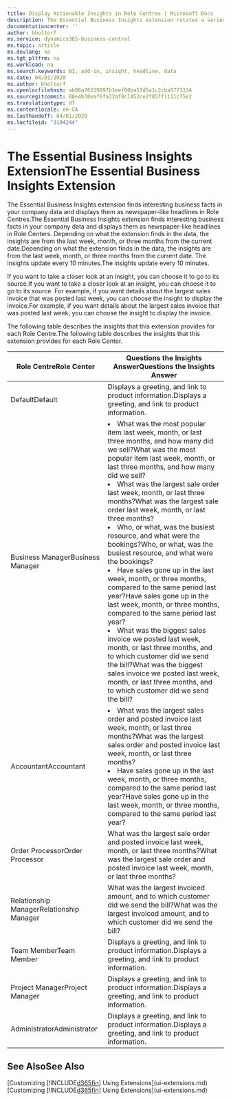 ```yaml
---
title: Display Actionable Insights in Role Centres | Microsoft Docs
description: The Essential Business Insights extension rotates a series of business insights on Role Centres.
documentationcenter: ''
author: bholtorf
ms.service: dynamics365-business-central
ms.topic: article
ms.devlang: na
ms.tgt_pltfrm: na
ms.workload: na
ms.search.keywords: BI, add-in, insight, headline, data
ms.date: 04/01/2020
ms.author: bholtorf
ms.openlocfilehash: ab06a76319897b1eef00ba57d5a1c2cba5773334
ms.sourcegitcommit: 88e4b30eaf6fa32af0c1452ce2f85ff1111c75e2
ms.translationtype: HT
ms.contentlocale: en-CA
ms.lasthandoff: 04/01/2020
ms.locfileid: "3194244"
---
```

# <a name="the-essential-business-insights-extension"></a><span data-ttu-id="cb3fc-103">The Essential Business Insights Extension</span><span class="sxs-lookup"><span data-stu-id="cb3fc-103">The Essential Business Insights Extension</span></span>
<span data-ttu-id="cb3fc-104">The Essential Business Insights extension finds interesting business facts in your company data and displays them as newspaper-like headlines in Role Centres.</span><span class="sxs-lookup"><span data-stu-id="cb3fc-104">The Essential Business Insights extension finds interesting business facts in your company data and displays them as newspaper-like headlines in Role Centers.</span></span> <span data-ttu-id="cb3fc-105">Depending on what the extension finds in the data, the insights are from the last week, month, or three months from the current date.</span><span class="sxs-lookup"><span data-stu-id="cb3fc-105">Depending on what the extension finds in the data, the insights are from the last week, month, or three months from the current date.</span></span> <span data-ttu-id="cb3fc-106">The insights update every 10 minutes.</span><span class="sxs-lookup"><span data-stu-id="cb3fc-106">The insights update every 10 minutes.</span></span>  

<span data-ttu-id="cb3fc-107">If you want to take a closer look at an insight, you can choose it to go to its source.</span><span class="sxs-lookup"><span data-stu-id="cb3fc-107">If you want to take a closer look at an insight, you can choose it to go to its source.</span></span> <span data-ttu-id="cb3fc-108">For example, if you want details about the largest sales invoice that was posted last week, you can choose the insight to display the invoice.</span><span class="sxs-lookup"><span data-stu-id="cb3fc-108">For example, if you want details about the largest sales invoice that was posted last week, you can choose the insight to display the invoice.</span></span>

<span data-ttu-id="cb3fc-109">The following table describes the insights that this extension provides for each Role Centre.</span><span class="sxs-lookup"><span data-stu-id="cb3fc-109">The following table describes the insights that this extension provides for each Role Center.</span></span>

|<span data-ttu-id="cb3fc-110">Role Centre</span><span class="sxs-lookup"><span data-stu-id="cb3fc-110">Role Center</span></span>|<span data-ttu-id="cb3fc-111">Questions the Insights Answer</span><span class="sxs-lookup"><span data-stu-id="cb3fc-111">Questions the Insights Answer</span></span>|
|----|-----|
|<span data-ttu-id="cb3fc-112">Default</span><span class="sxs-lookup"><span data-stu-id="cb3fc-112">Default</span></span>|<span data-ttu-id="cb3fc-113">Displays a greeting, and link to product information.</span><span class="sxs-lookup"><span data-stu-id="cb3fc-113">Displays a greeting, and link to product information.</span></span>|
|<span data-ttu-id="cb3fc-114">Business Manager</span><span class="sxs-lookup"><span data-stu-id="cb3fc-114">Business Manager</span></span>|<li> <span data-ttu-id="cb3fc-115">What was the most popular item last week, month, or last three months, and how many did we sell?</span><span class="sxs-lookup"><span data-stu-id="cb3fc-115">What was the most popular item last week, month, or last three months, and how many did we sell?</span></span><br><li> <span data-ttu-id="cb3fc-116">What was the largest sale order last week, month, or last three months?</span><span class="sxs-lookup"><span data-stu-id="cb3fc-116">What was the largest sale order last week, month, or last three months?</span></span><br><li> <span data-ttu-id="cb3fc-117">Who, or what, was the busiest resource, and what were the bookings?</span><span class="sxs-lookup"><span data-stu-id="cb3fc-117">Who, or what, was the busiest resource, and what were the bookings?</span></span><br><li> <span data-ttu-id="cb3fc-118">Have sales gone up in the last week, month, or three months, compared to the same period last year?</span><span class="sxs-lookup"><span data-stu-id="cb3fc-118">Have sales gone up in the last week, month, or three months, compared to the same period last year?</span></span><br><li> <span data-ttu-id="cb3fc-119">What was the biggest sales invoice we posted last week, month, or last three months, and to which customer did we send the bill?</span><span class="sxs-lookup"><span data-stu-id="cb3fc-119">What was the biggest sales invoice we posted last week, month, or last three months, and to which customer did we send the bill?</span></span></li> |
|<span data-ttu-id="cb3fc-120">Accountant</span><span class="sxs-lookup"><span data-stu-id="cb3fc-120">Accountant</span></span>|<li> <span data-ttu-id="cb3fc-121">What was the largest sales order and posted invoice last week, month, or last three months?</span><span class="sxs-lookup"><span data-stu-id="cb3fc-121">What was the largest sales order and posted invoice last week, month, or last three months?</span></span><br><li> <span data-ttu-id="cb3fc-122">Have sales gone up in the last week, month, or three months, compared to the same period last year?</span><span class="sxs-lookup"><span data-stu-id="cb3fc-122">Have sales gone up in the last week, month, or three months, compared to the same period last year?</span></span> |
|<span data-ttu-id="cb3fc-123">Order Processor</span><span class="sxs-lookup"><span data-stu-id="cb3fc-123">Order Processor</span></span>| <span data-ttu-id="cb3fc-124">What was the largest sale order and posted invoice last week, month, or last three months?</span><span class="sxs-lookup"><span data-stu-id="cb3fc-124">What was the largest sale order and posted invoice last week, month, or last three months?</span></span>|
|<span data-ttu-id="cb3fc-125">Relationship Manager</span><span class="sxs-lookup"><span data-stu-id="cb3fc-125">Relationship Manager</span></span>| <span data-ttu-id="cb3fc-126">What was the largest invoiced amount, and to which customer did we send the bill?</span><span class="sxs-lookup"><span data-stu-id="cb3fc-126">What was the largest invoiced amount, and to which customer did we send the bill?</span></span>|
|<span data-ttu-id="cb3fc-127">Team Member</span><span class="sxs-lookup"><span data-stu-id="cb3fc-127">Team Member</span></span>| <span data-ttu-id="cb3fc-128">Displays a greeting, and link to product information.</span><span class="sxs-lookup"><span data-stu-id="cb3fc-128">Displays a greeting, and link to product information.</span></span>|
|<span data-ttu-id="cb3fc-129">Project Manager</span><span class="sxs-lookup"><span data-stu-id="cb3fc-129">Project Manager</span></span>| <span data-ttu-id="cb3fc-130">Displays a greeting, and link to product information.</span><span class="sxs-lookup"><span data-stu-id="cb3fc-130">Displays a greeting, and link to product information.</span></span>|
|<span data-ttu-id="cb3fc-131">Administrator</span><span class="sxs-lookup"><span data-stu-id="cb3fc-131">Administrator</span></span>| <span data-ttu-id="cb3fc-132">Displays a greeting, and link to product information.</span><span class="sxs-lookup"><span data-stu-id="cb3fc-132">Displays a greeting, and link to product information.</span></span>|

## <a name="see-also"></a><span data-ttu-id="cb3fc-133">See Also</span><span class="sxs-lookup"><span data-stu-id="cb3fc-133">See Also</span></span>
<span data-ttu-id="cb3fc-134">[Customizing [!INCLUDE[d365fin](includes/d365fin_md.md)] Using Extensions](ui-extensions.md)</span><span class="sxs-lookup"><span data-stu-id="cb3fc-134">[Customizing [!INCLUDE[d365fin](includes/d365fin_md.md)] Using Extensions](ui-extensions.md)</span></span>
